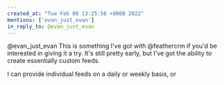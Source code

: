 ```yaml
---
created_at: "Tue Feb 08 13:25:56 +0000 2022"
mentions: ['evan_just_evan']
in_reply_to: @evan_just_evan
---
```


@evan_just_evan This is something I've got with @feathercrm if you'd be interested in giving it a try. It's still pretty early, but I've got the ability to create essentially custom feeds.

I can provide individual feeds on a daily or weekly basis, or